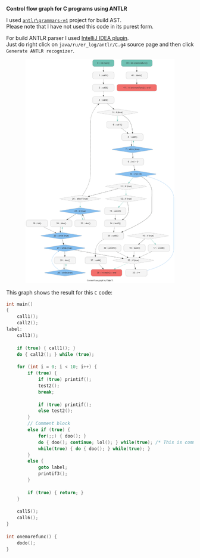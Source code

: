 
**Control flow graph for C programs using ANTLR**

I used [`antlr\grammars-v4`](https://github.com/antlr/grammars-v4/blob/master/c/C.g4) project for build AST. \
Please note that I have not used this code in its purest form.

For build ANTLR parser I used [IntelliJ IDEA plugin](https://plugins.jetbrains.com/plugin/7358-antlr-v4-grammar-plugin). \
Just do right click on `java/ru/er_log/antlr/C.g4` source page and then click `Generate ANTLR recognizer`.

<p align="center">
    <img width="400px" alt="Graph preview" src="preview.png" />
</p>

This graph shows the result for this `C` code:

```C
int main()
{
	call1();
	call2();
label:
	call3();

    if (true) { call1(); }
    do { call2(); } while (true);

	for (int i = 0; i < 10; i++) {
		if (true) {
			if (true) printif();
			test2();
            break;
			
            if (true) printif();
            else test2();
		}
		// Comment block
		else if (true) {
		    for(;;) { doo(); }
		    do { doo(); continue; lol(); } while(true); /* This is comment. */
		    while(true) { do { doo(); } while(true); }
		}
		else {
		    goto label;
		    printif3();
		}

		if (true) { return; }
	}

	call5();
	call6();
}

int onemorefunc() {
	dodo();
}
```